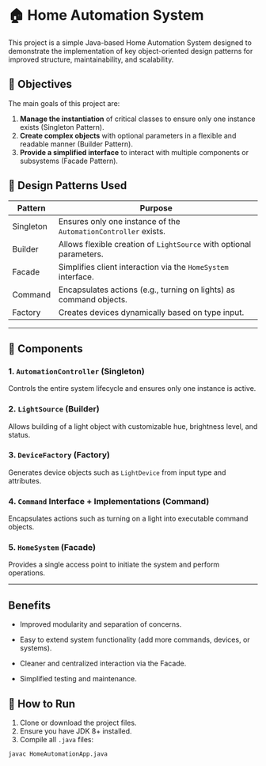 # 🏠 Home Automation System

This project is a simple Java-based Home Automation System designed to demonstrate the implementation of key object-oriented design patterns for improved structure, maintainability, and scalability.

## 🎯 Objectives

The main goals of this project are:

1. **Manage the instantiation** of critical classes to ensure only one instance exists (Singleton Pattern).
2. **Create complex objects** with optional parameters in a flexible and readable manner (Builder Pattern).
3. **Provide a simplified interface** to interact with multiple components or subsystems (Facade Pattern).

## 🧠 Design Patterns Used

| Pattern         | Purpose                                                                 |
|----------------|-------------------------------------------------------------------------|
| Singleton       | Ensures only one instance of the `AutomationController` exists.        |
| Builder         | Allows flexible creation of `LightSource` with optional parameters.     |
| Facade          | Simplifies client interaction via the `HomeSystem` interface.          |
| Command         | Encapsulates actions (e.g., turning on lights) as command objects.     |
| Factory         | Creates devices dynamically based on type input.                       |

---

## 🧱 Components

### 1. `AutomationController` (Singleton)
Controls the entire system lifecycle and ensures only one instance is active.

### 2. `LightSource` (Builder)
Allows building of a light object with customizable hue, brightness level, and status.

### 3. `DeviceFactory` (Factory)
Generates device objects such as `LightDevice` from input type and attributes.

### 4. `Command` Interface + Implementations (Command)
Encapsulates actions such as turning on a light into executable command objects.

### 5. `HomeSystem` (Facade)
Provides a single access point to initiate the system and perform operations.

---

## Benefits

- Improved modularity and separation of concerns.

- Easy to extend system functionality (add more commands, devices, or systems).

- Cleaner and centralized interaction via the Facade.

- Simplified testing and maintenance.

## 🚀 How to Run

1. Clone or download the project files.
2. Ensure you have JDK 8+ installed.
3. Compile all `.java` files:

```bash
javac HomeAutomationApp.java
